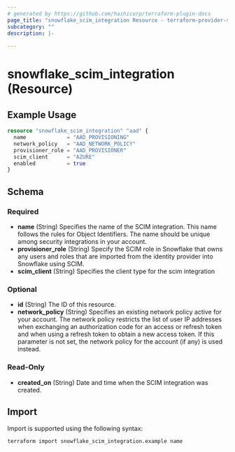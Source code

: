 ```yaml
---
# generated by https://github.com/hashicorp/terraform-plugin-docs
page_title: "snowflake_scim_integration Resource - terraform-provider-snowflake"
subcategory: ""
description: |-
  
---
```


# snowflake_scim_integration (Resource)



## Example Usage

```terraform
resource "snowflake_scim_integration" "aad" {
  name             = "AAD_PROVISIONING"
  network_policy   = "AAD_NETWORK_POLICY"
  provisioner_role = "AAD_PROVISIONER"
  scim_client      = "AZURE"
  enabled          = true
}
```

<!-- schema generated by tfplugindocs -->
## Schema

### Required

- **name** (String) Specifies the name of the SCIM integration. This name follows the rules for Object Identifiers. The name should be unique among security integrations in your account.
- **provisioner_role** (String) Specify the SCIM role in Snowflake that owns any users and roles that are imported from the identity provider into Snowflake using SCIM.
- **scim_client** (String) Specifies the client type for the scim integration

### Optional

- **id** (String) The ID of this resource.
- **network_policy** (String) Specifies an existing network policy active for your account. The network policy restricts the list of user IP addresses when exchanging an authorization code for an access or refresh token and when using a refresh token to obtain a new access token. If this parameter is not set, the network policy for the account (if any) is used instead.

### Read-Only

- **created_on** (String) Date and time when the SCIM integration was created.

## Import

Import is supported using the following syntax:

```shell
terraform import snowflake_scim_integration.example name
```
